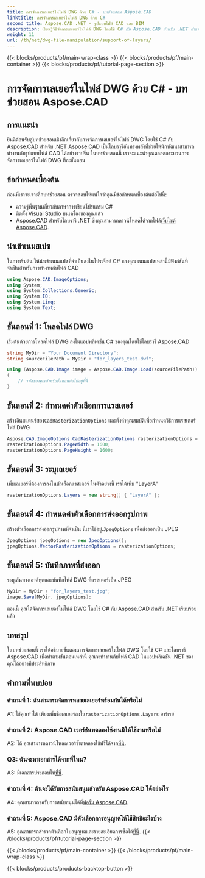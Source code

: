 ```yaml
---
title: การจัดการเลเยอร์ในไฟล์ DWG ด้วย C# - บทช่วยสอน Aspose.CAD
linktitle: การจัดการเลเยอร์ในไฟล์ DWG ด้วย C#
second_title: Aspose.CAD .NET - รูปแบบไฟล์ CAD และ BIM
description: เรียนรู้วิธีจัดการเลเยอร์ในไฟล์ DWG โดยใช้ C# กับ Aspose.CAD สำหรับ .NET คำแนะนำทีละขั้นตอนสำหรับการจัดการไฟล์ CAD ที่มีประสิทธิภาพ
weight: 11
url: /th/net/dwg-file-manipulation/support-of-layers/
---
```


{{< blocks/products/pf/main-wrap-class >}}
{{< blocks/products/pf/main-container >}}
{{< blocks/products/pf/tutorial-page-section >}}

# การจัดการเลเยอร์ในไฟล์ DWG ด้วย C# - บทช่วยสอน Aspose.CAD

## การแนะนำ

ยินดีต้อนรับสู่บทช่วยสอนเชิงลึกเกี่ยวกับการจัดการเลเยอร์ในไฟล์ DWG โดยใช้ C# กับ Aspose.CAD สำหรับ .NET Aspose.CAD เป็นไลบรารีอันทรงพลังที่ช่วยให้นักพัฒนาสามารถทำงานกับรูปแบบไฟล์ CAD ได้อย่างราบรื่น ในบทช่วยสอนนี้ เราจะแนะนำคุณตลอดกระบวนการจัดการเลเยอร์ในไฟล์ DWG ทีละขั้นตอน

## ข้อกำหนดเบื้องต้น

ก่อนที่เราจะเจาะลึกบทช่วยสอน ตรวจสอบให้แน่ใจว่าคุณมีข้อกำหนดเบื้องต้นต่อไปนี้:

- ความรู้พื้นฐานเกี่ยวกับภาษาการเขียนโปรแกรม C#
- ติดตั้ง Visual Studio บนเครื่องของคุณแล้ว
-  Aspose.CAD สำหรับไลบรารี .NET ซึ่งคุณสามารถดาวน์โหลดได้จากไฟล์[เว็บไซต์ Aspose.CAD](https://releases.aspose.com/cad/net/).

## นำเข้าเนมสเปซ

ในการเริ่มต้น ให้นำเข้าเนมสเปซที่จำเป็นลงในโปรเจ็กต์ C# ของคุณ เนมสเปซเหล่านี้มีฟังก์ชันที่จำเป็นสำหรับการทำงานกับไฟล์ CAD

```csharp
using Aspose.CAD.ImageOptions;
using System;
using System.Collections.Generic;
using System.IO;
using System.Linq;
using System.Text;
```

## ขั้นตอนที่ 1: โหลดไฟล์ DWG

เริ่มต้นด้วยการโหลดไฟล์ DWG ลงในแอปพลิเคชัน C# ของคุณโดยใช้ไลบรารี Aspose.CAD

```csharp
string MyDir = "Your Document Directory";
string sourceFilePath = MyDir + "for_layers_test.dwf";

using (Aspose.CAD.Image image = Aspose.CAD.Image.Load(sourceFilePath))
{
    // รหัสของคุณสำหรับขั้นตอนต่อไปอยู่ที่นี่
}
```

## ขั้นตอนที่ 2: กำหนดค่าตัวเลือกการแรสเตอร์

 สร้างอินสแตนซ์ของ`CadRasterizationOptions` และตั้งค่าคุณสมบัติเพื่อกำหนดวิธีการแรสเตอร์ไฟล์ DWG

```csharp
Aspose.CAD.ImageOptions.CadRasterizationOptions rasterizationOptions = new Aspose.CAD.ImageOptions.CadRasterizationOptions();
rasterizationOptions.PageWidth = 1600;
rasterizationOptions.PageHeight = 1600;
```

## ขั้นตอนที่ 3: ระบุเลเยอร์

เพิ่มเลเยอร์ที่ต้องการลงในตัวเลือกแรสเตอร์ ในตัวอย่างนี้ เราได้เพิ่ม "LayerA"

```csharp
rasterizationOptions.Layers = new string[] { "LayerA" };
```

## ขั้นตอนที่ 4: กำหนดค่าตัวเลือกการส่งออกรูปภาพ

 สร้างตัวเลือกการส่งออกรูปภาพที่จำเป็น นี่เราใช้อยู่.`JpegOptions` เพื่อส่งออกเป็น JPEG

```csharp
JpegOptions jpegOptions = new JpegOptions();
jpegOptions.VectorRasterizationOptions = rasterizationOptions;
```

## ขั้นตอนที่ 5: บันทึกภาพที่ส่งออก

ระบุเส้นทางเอาต์พุตและบันทึกไฟล์ DWG ที่แรสเตอร์เป็น JPEG

```csharp
MyDir = MyDir + "for_layers_test.jpg";
image.Save(MyDir, jpegOptions);
```

ตอนนี้ คุณได้จัดการเลเยอร์ในไฟล์ DWG โดยใช้ C# กับ Aspose.CAD สำหรับ .NET เรียบร้อยแล้ว

## บทสรุป

ในบทช่วยสอนนี้ เราได้อธิบายขั้นตอนการจัดการเลเยอร์ในไฟล์ DWG โดยใช้ C# และไลบรารี Aspose.CAD เมื่อทำตามขั้นตอนเหล่านี้ คุณจะทำงานกับไฟล์ CAD ในแอปพลิเคชัน .NET ของคุณได้อย่างมีประสิทธิภาพ

## คำถามที่พบบ่อย

### คำถามที่ 1: ฉันสามารถจัดการหลายเลเยอร์พร้อมกันได้หรือไม่

 A1: ใช่คุณทำได้ เพียงเพิ่มชื่อเลเยอร์ลงใน`rasterizationOptions.Layers` อาร์เรย์

### คำถามที่ 2: Aspose.CAD เวอร์ชันทดลองใช้งานมีให้ใช้งานหรือไม่

 A2: ได้ คุณสามารถดาวน์โหลดเวอร์ชันทดลองใช้ฟรีได้จาก[ที่นี่](https://releases.aspose.com/).

### Q3: ฉันจะหาเอกสารได้จากที่ไหน?

 A3: มีเอกสารประกอบให้[ที่นี่](https://reference.aspose.com/cad/net/).

### คำถามที่ 4: ฉันจะได้รับการสนับสนุนสำหรับ Aspose.CAD ได้อย่างไร

 A4: คุณสามารถขอรับการสนับสนุนได้ที่[ฟอรั่ม Aspose.CAD](https://forum.aspose.com/c/cad/19).

### คำถามที่ 5: Aspose.CAD มีตัวเลือกการอนุญาตให้ใช้สิทธิอะไรบ้าง

 A5: คุณสามารถสำรวจตัวเลือกใบอนุญาตและรายละเอียดการซื้อได้[ที่นี่](https://purchase.aspose.com/buy).
{{< /blocks/products/pf/tutorial-page-section >}}

{{< /blocks/products/pf/main-container >}}
{{< /blocks/products/pf/main-wrap-class >}}

{{< blocks/products/products-backtop-button >}}
